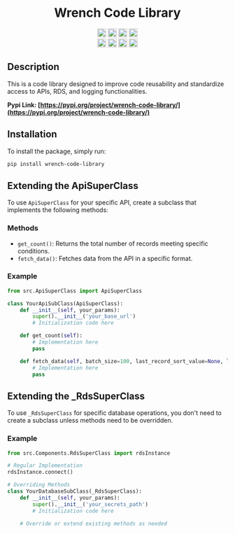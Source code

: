 <h1 align="center">Wrench Code Library</h1>

<p align="center">
  <a href="https://pypi.org/project/wrench-code-library/"><img src="https://badge.fury.io/py/wrench-code-library.svg" alt="PyPI version" height="20"/></a>
  <img src="https://img.shields.io/badge/python-3.x-blue" alt="Python Version" height="20"/>
  <img src="https://img.shields.io/badge/repo-private-red" alt="Private Repo" height="20"/>
  <a href="https://github.com/Kydoimos97"><img src="https://img.shields.io/badge/maintainer-Kydoimos97-yellow" alt="Maintainer" height="20"/></a>
  <br>
  <a href="https://github.com/WrenchAI/wrench-code-library/stargazers"><img src="https://img.shields.io/github/stars/WrenchAI/wrench-code-library.svg" alt="GitHub Stars" height="20"/></a>
  <a href="https://github.com/WrenchAI/wrench-code-library/network/members"><img src="https://img.shields.io/github/forks/WrenchAI/wrench-code-library.svg" alt="GitHub Forks" height="20"/></a>
  <a href="https://github.com/WrenchAI/wrench-code-library/issues"><img src="https://img.shields.io/github/issues/WrenchAI/wrench-code-library.svg" alt="GitHub Issues" height="20"/></a>
  <a href="https://github.com/WrenchAI/wrench-code-library/pulls"><img src="https://img.shields.io/github/issues-pr/WrenchAI/wrench-code-library.svg" alt="GitHub Pull Requests" height="20"/></a>

  
</p>

## Description

This is a code library designed to improve code reusability and standardize access to APIs, RDS, and logging functionalities.

**Pypi Link: [https://pypi.org/project/wrench-code-library/](https://pypi.org/project/wrench-code-library/)**

## Installation

To install the package, simply run:

```bash
pip install wrench-code-library
```

## Extending the ApiSuperClass

To use `ApiSuperClass` for your specific API, create a subclass that implements the following methods:

### Methods

- `get_count()`: Returns the total number of records meeting specific conditions.
- `fetch_data()`: Fetches data from the API in a specific format.

### Example

```python
from src.ApiSuperClass import ApiSuperClass

class YourApiSubClass(ApiSuperClass):
    def __init__(self, your_params):
        super().__init__('your_base_url')
        # Initialization code here

    def get_count(self):
        # Implementation here
        pass

    def fetch_data(self, batch_size=100, last_record_sort_value=None, last_record_unique_id=None, page=None):
        # Implementation here
        pass
```

## Extending the _RdsSuperClass

To use `_RdsSuperClass` for specific database operations, you don't need to create a subclass unless methods need to be overridden.

### Example

```python
from src.Components.RdsSuperClass import rdsInstance

# Regular Implementation
rdsInstance.connect()

# Overriding Methods
class YourDatabaseSubClass(_RdsSuperClass):
    def __init__(self, your_params):
        super().__init__('your_secrets_path')
        # Initialization code here

    # Override or extend existing methods as needed
```
